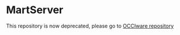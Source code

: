 # MartServer
This repository is now deprecated, please go to [OCCIware repository](https://github.com/occiware/MartServer)
